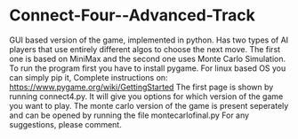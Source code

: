 # Connect-Four--Advanced-Track
GUI based version of the game, implemented in python. 
Has two types of AI players that use entirely different algos to choose the next move. The first one is based on MiniMax and the second one uses Monte Carlo Simulation.
To run the program first you have to install pygame. For linux based OS you can simply pip it, Complete instructions on: https://www.pygame.org/wiki/GettingStarted 
The first page is shown by running connect4.py. It will give you options for which version of the game you want to play.
The monte carlo version of the game is present seperately and can be opened by running the file montecarlofinal.py
For any suggestions, please comment.

